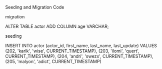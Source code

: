 Seeding and Migration Code

migration 

ALTER TABLE actor
ADD COLUMN age VARCHAR;

seeding

INSERT INTO actor (actor_id, first_name, last_name, last_update)
VALUES (202, 'karlk', 'wise', CURRENT_TIMESTAMP), (203, 'ilomi', 'quert', CURRENT_TIMESTAMP), 
(204, 'andri', 'swezx', CURRENT_TIMESTAMP), (205, 'malyon', 'adict', CURRENT_TIMESTAMP)
